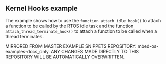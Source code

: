 ## Kernel Hooks example

The example shows how to use the `function attach_idle_hook()` to attach a function to be called by the RTOS idle task and the function `attach_thread_terminate_hook()` to attach a function to be called when a thread terminates.

MIRRORED FROM MASTER EXAMPLE SNIPPETS REPOSITORY: mbed-os-examples-docs_only.
ANY CHANGES MADE DIRECTLY TO THIS REPOSITORY WILL BE AUTOMATICALLY OVERWRITTEN.
